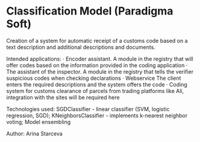 # Classification Model (Paradigma Soft)


Сreation of a system for automatic receipt of a customs code based on a text description and additional descriptions and documents.


Intended applications:
· Encoder assistant. 
A module in the registry that will offer codes based on the information provided in the coding application 
· The assistant of the inspector. 
A module in the registry that tells the verifier suspicious codes when checking declarations 
· Webservice 
The client enters the required descriptions and the system offers the code
· Coding system for customs clearance of parcels from trading platforms like Ali, integration with the sites will be required here


Technologies used: 
SGDClassifier - linear classifier (SVM, logistic regression, SGD);
KNeighborsClassifier - implements k-nearest neighbor voting;
Model ensembling

Author: Arina Starceva
